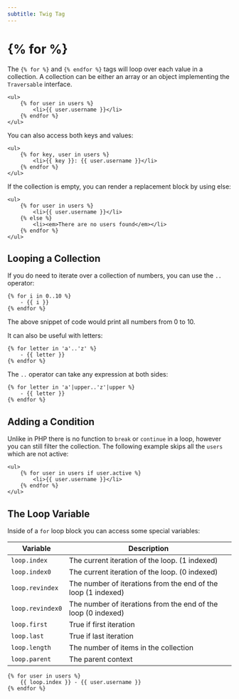 ```yaml
---
subtitle: Twig Tag
---
```

# {% for %}

The `{% for %}` and `{% endfor %}` tags will loop over each value in a collection. A collection can be either an array or an object implementing the `Traversable` interface.

```twig
<ul>
    {% for user in users %}
        <li>{{ user.username }}</li>
    {% endfor %}
</ul>
```

You can also access both keys and values:

```twig
<ul>
    {% for key, user in users %}
        <li>{{ key }}: {{ user.username }}</li>
    {% endfor %}
</ul>
```

If the collection is empty, you can render a replacement block by using else:

```twig
<ul>
    {% for user in users %}
        <li>{{ user.username }}</li>
    {% else %}
        <li><em>There are no users found</em></li>
    {% endfor %}
</ul>
```

## Looping a Collection

If you do need to iterate over a collection of numbers, you can use the `..` operator:

```twig
{% for i in 0..10 %}
    - {{ i }}
{% endfor %}
```

The above snippet of code would print all numbers from 0 to 10.

It can also be useful with letters:

```twig
{% for letter in 'a'..'z' %}
    - {{ letter }}
{% endfor %}
```

The `..` operator can take any expression at both sides:

```twig
{% for letter in 'a'|upper..'z'|upper %}
    - {{ letter }}
{% endfor %}
```

## Adding a Condition

Unlike in PHP there is no function to `break` or `continue` in a loop, however you can still filter the collection. The following example skips all the `users` which are not active:

```twig
<ul>
    {% for user in users if user.active %}
        <li>{{ user.username }}</li>
    {% endfor %}
</ul>
```

## The Loop Variable

Inside of a `for` loop block you can access some special variables:

Variable | Description
------------- | -------------
`loop.index` | The current iteration of the loop. (1 indexed)
`loop.index0` | The current iteration of the loop. (0 indexed)
`loop.revindex` |  The number of iterations from the end of the loop (1 indexed)
`loop.revindex0` | The number of iterations from the end of the loop (0 indexed)
`loop.first` | True if first iteration
`loop.last` |  True if last iteration
`loop.length` | The number of items in the collection
`loop.parent` | The parent context

```twig
{% for user in users %}
    {{ loop.index }} - {{ user.username }}
{% endfor %}
```
